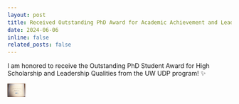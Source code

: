 ```yaml
---
layout: post
title: Received Outstanding PhD Award for Academic Achievement and Leadership
date: 2024-06-06
inline: false
related_posts: false
---
```


I am honored to receive the Outstanding PhD Student Award for High Scholarship and Leadership Qualities from the UW UDP program! :sparkles:

<img alt="alt_text" width="40px" src="/assets/img/PhDAwards_edit2.jpeg">
